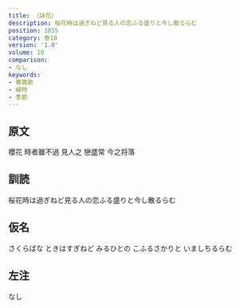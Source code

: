 ```yaml
---
title: （詠花）
description: 桜花時は過ぎねど見る人の恋ふる盛りと今し散るらむ
position: 1855
category: 巻10
version: '1.0'
volume: 10
comparison:
- なし
keywords:
- 春雑歌
- 植物
- 季節
---
```


## 原文

櫻花 時者雖不過 見人之 戀盛常 今之将落

## 訓読

桜花時は過ぎねど見る人の恋ふる盛りと今し散るらむ

## 仮名

さくらばな ときはすぎねど みるひとの こふるさかりと いましちるらむ

## 左注

なし

